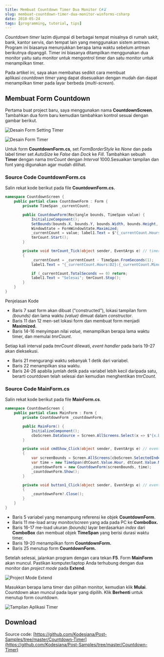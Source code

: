 ```yaml
---
title: Membuat Countdown Timer Dua Monitor C#⏳
slug: membuat-countdown-timer-dua-monitor-winforms-csharp
date: 2018-05-24
tags: [programming, tutorial, tips]
---
```


_Countdown timer_ lazim dijumpai di berbagai tempat misalnya di rumah sakit, bank, kantor servis, dan tempat lain yang menggunakan sistem antrean. Program ini biasanya menunjukkan berapa lama waktu sebelum antrean berikutnya dipanggil. Timer ini biasanya ditampilkan menggunakan dua monitor yaitu satu monitor untuk mengontrol timer dan satu monitor untuk menampilkan timer.

Pada artikel ini, saya akan membahas sedikit cara membuat aplikasi _countdown timer_ yang dapat disesuaikan dengan mudah dan dapat menampilkan timer pada layar berbeda (_multi-screen_).

## Membuat Form Countdown

Pertama buat project baru, saya menggunakan nama **CountdownScreen**. Tambahkan dua form baru kemudian tambahkan kontrol sesuai dengan gambar berikut.

![Desain Form Setting Timer](/posts/2018-05-24/form-utama.png)

![Desain Form Timer](/posts/2018-05-24/form-countdown.png)

Untuk form **CountdownForm.cs**, set _FormBorderStyle_ ke _None_ dan pada label timer set _AutoSize_ ke _False_ dan _Dock_ ke _Fill_. Tambahkan sebuah **Timer** dengan nama _tmrCount_ dengan _Interval_ 1000.Sesuaikan tampilan dan font yang digunakan agar mudah dilihat.

### Source Code CountdownForm.cs

Salin rekat kode berikut pada file **CountdownForm.cs.**

```csharp
namespace CountdownScreen {
    public partial class CountdownForm : Form {
        private TimeSpan _currentCount;

        public CountdownForm(Rectangle bounds, TimeSpan value) {
            InitializeComponent();
            SetBounds(bounds.X, bounds.Y, bounds.Width, bounds.Height, BoundsSpecified.Location);
            WindowState = FormWindowState.Maximized;
            _currentCount = value; label1.Text = $"{_currentCount.Hours:D2}:{_currentCount.Minutes:D2}:{_currentCount.Seconds:D2}";
            tmrCount.Start();
        }

        private void tmrCount_Tick(object sender, EventArgs e) // timer, interval 1000
        {
            _currentCount = _currentCount - TimeSpan.FromSeconds(1);
            label1.Text = "{_currentCount.Hours:D2}:{_currentCount.Minutes:D2}:{_currentCount.Seconds:D2}";

            if (_currentCount.TotalSeconds == 0) return;
            label1.Text = "Selesai"; tmrCount.Stop();
        }
    }
}
```

Penjelasan Kode

- Baris 7 saat form akan dibuat ("constructed"), lokasi tampilan form _(bounds)_ dan lama waktu _(value)_ dimuat dalam _constructor_.
- Baris 11 dan 12 men-set lokasi form dan membuat form menjadi **Maximized.**
- Baris 14-16 menyimpan nilai _value,_ menampilkan berapa lama waktu timer, dan memulai _tmrCount_.

Setiap kali interval pada _tmrCount_ dilewati, _event handler_ pada baris 19-27 akan dieksekusi.

- Baris 21 mengurangi waktu sebanyak 1 detik dari variabel.
- Baris 22 menampilkan sisa waktu.
- Baris 24-26 apabila jumlah detik pada variabel lebih kecil daripada satu, berarti countdown telah selesai dan kemudian menghentikan _tmrCount_.

### Source Code MainForm.cs

Salin rekat kode berikut pada file **MainForm.cs**.

```csharp
namespace CountdownScreen {
    public partial class MainForm : Form {
        private CountdownForm _countdownForm;

        public MainForm() {
            InitializeComponent();
            cboScreen.DataSource = Screen.AllScreens.Select(x => $"{x.DeviceName} (Primary: {x.Primary})").ToList();
        }

        private void cmdShow_Click(object sender, EventArgs e) // event handler
        {
            var screenBounds = Screen.AllScreens[cboScreen.SelectedIndex].Bounds;
            var time = new TimeSpan(dtCount.Value.Hour, dtCount.Value.Minute, dtCount.Value.Second);
            _countdownForm = new CountdownForm(screenBounds, time);
            _countdownForm.Show();
        }

        private void button1_Click(object sender, EventArgs e) // event handler
        {
            _countdownForm?.Close();
        }
    }
}
```

- Baris 5 variabel yang menampung referensi ke objek **CountdownForm**.
- Baris 11 me-load array _monitor/screen_ yang ada pada PC ke **ComboBox.**
- Baris 16-17 me-load ukuran _(bounds)_ layar berdasarkan _index_ dari **ComboBox** dan membuat objek **TimeSpan** yang berisi durasi waktu timer.
- Baris 19-20 menampilkan form **CountdownForm.**
- Baris 25 menutup form **CountdownForm.**

Setelah selesai, jalankan program dengan cara tekan **F5**. Form **MainForm** akan muncul. Pastikan komputer/laptop Anda terhubung dengan dua monitor dan _project mode_ pada **Extend**.

![Project Mode Extend](/posts/2018-05-24/monitor-extend.jpg)

Masukkan berapa lama timer dan pilihan monitor, kemudian klik **Mulai**. Countdown akan muncul pada layar yang dipilih. Klik **Berhenti** untuk menutup form countdown.

![Tampilan Aplikasi Timer](/posts/2018-05-24/pilihan-display.png)

## Download

Source code: [https://github.com/Kodesiana/Post-Samples/tree/master/Countdown-Timer](https://github.com/Kodesiana/Post-Samples/tree/master/Countdown-Timer)
